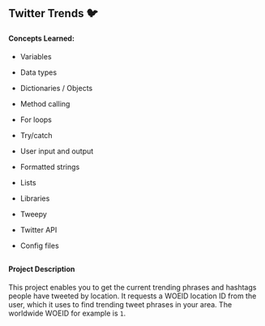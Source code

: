 ## Twitter Trends :bird:

#### Concepts Learned:
- Variables
- Data types
- Dictionaries / Objects
- Method calling
- For loops
- Try/catch
- User input and output
- Formatted strings
- Lists

- Libraries
- Tweepy
- Twitter API
- Config files
##

#### Project Description
This project enables you to get the current trending phrases and hashtags people have tweeted by location. It requests a WOEID location ID from the user, which it uses to find trending tweet phrases in your area. The worldwide WOEID for example is `1`.






